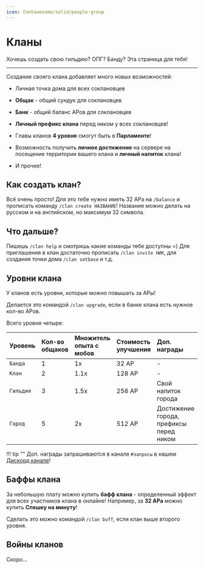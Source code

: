 ```yaml
---
icon: fontawesome/solid/people-group
---
```


# Кланы

Хочешь создать свою гильдию? ОПГ? Банду? Эта страница для тебя!

***

Создание своего клана добавляет много новых возможностей:

- Личная точка дома для всех соклановцев

- **Общак** - общий сундук для соклановцев

- **Банк** - общий баланс АРов для соклановцев

- **Личный префикс клана** перед ником у всех соклановцев!

- Главы кланов **4 уровня** смогут быть в **Парламенте**!

- Возможность получить **личное достижение** на сервере на посещение территории вашего клана и **личный напиток** клана!

- И прочее!

## **Как создать клан?**

Всё очень просто! Для это тебе нужно иметь 32 АРа на `/balance` и прописать команду `/clan create НАЗВАНИЕ`! Название можно делать на русском и на английском, но максимум 32 символа.

## **Что дальше?**

Пишешь `/clan help` и смотришь какие команды тебе доступны =)
Для приглашения в клан достаточно прописать `/clan invite НИК`, для создания точки дома `/clan setbase` и т.д.

## **Уровни клана**

У кланов есть уровни, которые можно повышать за АРы! 

Делается это командой `/clan upgrade`, если в банке клана есть нужное кол-во АРов.

Всего уровня четыре:

| Уровень     | Кол-во общаков  | Множитель опыта с мобов | Стоимость улучшения | Доп. награды |
| :---------- | :------------- | :--- | :----- | :-------------------------------------------- |
| `Банда`     | 1              | 1x   | 32 АР  | -                                             |
| `Клан`      | 2              | 1.1x | 128 АР | -                                             |
| `Гильдия`   | 3              | 1.5x | 256 АР | Свой напиток города                           |
| `Город`     | 5              | 2x   | 512 АР | Достижение города, префиксы перед ником       |

!!! tip ""
    Доп. награды запрашиваются в канале `#запросы` в нашем [Дискорд канале](https://discord.gg/Qfb6NGZkNn)!

## Баффы клана

За небольшую плату можно купить **бафф клана** - определенный эффект для всех участников клана в онлайне! Например, за **32 АРа** можно купить **Спешку на минуту**!

Сделать это можно командой `/clan buff`, если клан выше второго уровня.

## Войны кланов

Скоро...